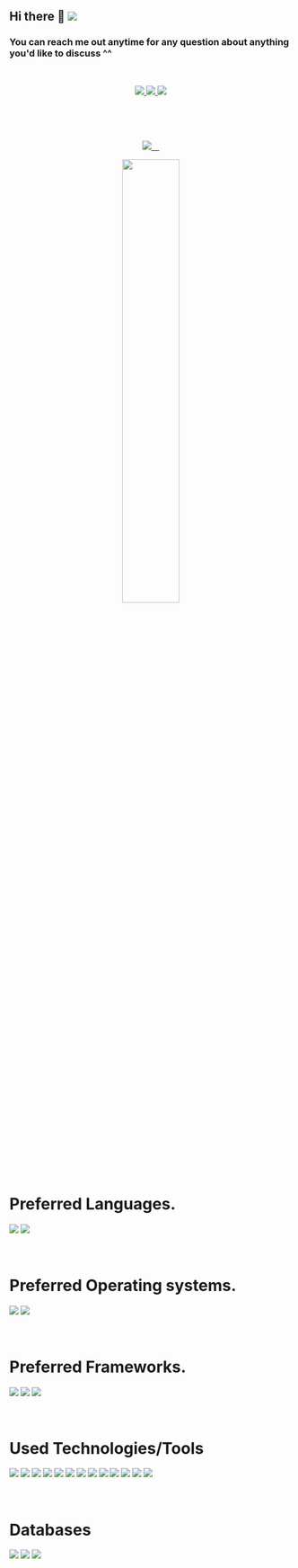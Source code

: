 ## Hi there 👋 ![](https://komarev.com/ghpvc/?username=bashmohandes7-st&style=flat-square&label=PROFILE+VIEWS&color=blueviolet)

### You can reach me out anytime for any question about anything you'd like to discuss ^^

<br>

<p align ="center">
  <a href ="https://www.facebook.com/diaa.abdallah8">
  <img src="https://img.shields.io/badge/-Facebook-1877F2?style=for-the-badge&logo=Facebook&logoColor=white"/>
  </a>
  <a href ="https://twitter.com/Diaa_Abdallah7">
  <img src="https://img.shields.io/badge/-Twitter-1DA1F2?style=for-the-badge&logo=Twitter&logoColor=white"/>
  </a>
  <a href ="https://www.linkedin.com/in/diaa-abdallah-0b7244206/">
  <img src="https://img.shields.io/badge/-LinkedIN-0A66C2?style=for-the-badge&logo=LinkedIn&logoColor=white"/>
  </a>
</p>

<br>
<br>
<br>

<p  align="center" >
  <a href="https://github.com/bashmohandes7">
    <img src="https://github-readme-stats.vercel.app/api?username=bashmohandes7&count_private=true&show_icons=true&theme=nightowl&include_all_commits=true&langs_count=7" /> 
  </a>
</p>

<p align="center">
<a href="https://github.com/bashmohandes7">
  <img align="center"  width="45%" src="https://github-readme-streak-stats.herokuapp.com/?user=bashmohandes7" />
</a>
</p>

<br>

<br>

# Preferred Languages.

<div>
<img src="https://img.shields.io/badge/php-%23777BB4.svg?&style=for-the-badge&logo=php&logoColor=white"/>
<img src="https://img.shields.io/badge/javascript%20-%23323330.svg?&style=for-the-badge&logo=javascript&logoColor=%23F7DF1E"/>
</div>

<br>
<br>

# Preferred Operating systems.

<div>
<img src="https://img.shields.io/badge/-Fedora-294172?style=for-the-badge&logo=Fedora"/>
<img src="https://img.shields.io/badge/-Manjaro-E9542?style=for-the-badge&logo=Manjaro&logoColor=white"/>
</div>

<br>
<br>

# Preferred Frameworks.

<div>


<img src="https://img.shields.io/badge/-Node.js-339933?style=for-the-badge&logo=Node.js&logoColor=white"/>
<img src="https://img.shields.io/badge/-Laravel-FF2D20?style=for-the-badge&logo=Laravel&logoColor=white"/>
<img src="https://img.shields.io/badge/-Express.js-000000?style=for-the-badge&logo=Express&logoColor=white"/>

</div>

<br>
<br>

# Used Technologies/Tools

<div>





<img src="https://img.shields.io/badge/-Docker-2496ED?style=for-the-badge&logo=Docker&logoColor=white"/>


 <img src="https://img.shields.io/badge/-Vs%20Code-007ACC?style=for-the-badge&logo=Visual-Studio-Code&logoColor=whitej"/>
 <img src="https://img.shields.io/badge/-VIM-019733?style=for-the-badge&logo=VIM&logoColor=white"/>
 <img src="https://img.shields.io/badge/-Object%20Oriented%20Programming-blue?style=for-the-badge&logo=azure-functions&logoColor=white"/>

 <img src="https://img.shields.io/badge/-Data%20structures%20%26%20Algorithms-CB2E6D?logo=azure-pipelines&style=for-the-badge&logoColor=white"/>

 <img src="https://img.shields.io/badge/-SOLID%20Principles-9999FF?style=for-the-badge&logo=apache-rocketMQ&logoColor=black"/>

 <img src="https://img.shields.io/badge/-Design%20patterns-360D3A?style=for-the-badge&logo=apache-rocketMQ&logoColor=white"/>
 <img src="https://img.shields.io/badge/-Redis-D82C20?style=for-the-badge&logo=Redis&logoColor=white"/>
 <img src="https://img.shields.io/badge/-Php Unit-8D6748?style=for-the-badge&logo=php&logoColor=white"/>
 <img src="https://img.shields.io/badge/-Post Man-D82C20?style=for-the-badge&logo=Postman&logoColor=white"/>
 <img src="https://img.shields.io/badge/-Php Storm-984AEB?style=for-the-badge&logo=PhpStorm&logoColor=white"/>
 <img src="https://img.shields.io/badge/-Brave-D85037?style=for-the-badge&logo=Brave&logoColor=white"/>
 <img src="https://img.shields.io/badge/-Firefox Developer Edition-0379E3?style=for-the-badge&logo=Firefox&logoColor=white"/>
</div>

<br>
<br>

# Databases

<div>
<img src="https://img.shields.io/badge/mysql-%2300f.svg?&style=for-the-badge&logo=mysql&logoColor=white"/>
<img src ="https://img.shields.io/badge/MongoDB-%234ea94b.svg?&style=for-the-badge&logo=mongodb&logoColor=white"/>
<img src ="https://img.shields.io/badge/sqlite-%2307405e.svg?&style=for-the-badge&logo=sqlite&logoColor=white"/>
</div>

